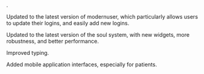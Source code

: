 .

Updated to the latest version of modernuser, which particularly allows users to update their logins, and easily add new logins.

Updated to the latest version of the soul system, with new widgets, more robustness, and better performance.

Improved typing.

Added mobile application interfaces, especially for patients.